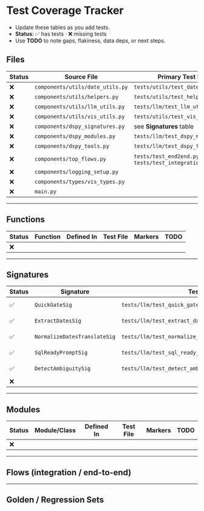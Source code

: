 # Test Coverage Tracker

- Update these tables as you add tests.
- **Status**: ✅ has tests · ❌ missing tests
- Use **TODO** to note gaps, flakiness, data deps, or next steps.

## Files

| Status | Source File                      | Primary Test File(s)                                 | Markers             | TODO                                  |
| ------ | -------------------------------- | ---------------------------------------------------- | ------------------- | ------------------------------------- |
| ❌    | `components/utils/date_utils.py` | `tests/utils/test_date_utils.py`                     |                     |                                       |
| ❌    | `components/utils/helpers.py`    | `tests/utils/test_helpers.py`                        |                     |                                       |
| ❌    | `components/utils/llm_utils.py`  | `tests/llm/test_llm_utils_llm.py`                    |                     |                                       |
| ❌    | `components/utils/vis_utils.py`  | `tests/utils/test_vis_utils.py`                      |                     |                                       |
| ❌    | `components/dspy_signatures.py`  | see **Signatures** table                             |                     |                                       |
| ❌    | `components/dspy_modules.py`     | `tests/llm/test_dspy_modules_llm.py`                 |                     |                                       |
| ❌    | `components/dspy_tools.py`       | `tests/llm/test_dspy_tools_llm.py`                   |                     |                                       |
| ❌    | `components/top_flows.py`        | `tests/test_end2end.py`, `tests/test_integration.py` |                     |                                       |
| ❌    | `components/logging_setup.py`    |                                                      |                     |                                       |
| ❌    | `components/types/vis_types.py`  |                                                      |                     |                                       |
| ❌    | `main.py`                        |                                                      |                     |                                       |

---

## Functions

| Status | Function                      | Defined In                       | Test File                         | Markers | TODO                         |
| ------ | ----------------------------- | -------------------------------- | --------------------------------- | ------- | ---------------------------- |
| ❌     |                               |                                  |                                   |         |                              |


---

## Signatures

| Status | Signature                    | Test File                                             | Markers            | TODO                           |
| ------ | ---------------------------- | ----------------------------------------------------- | ------------------ | ------------------------------ |
| ✅      | `QuickGateSig`               | `tests/llm/test_quick_gate_sig_llm.py`                | `llm`, `signature` |                               |
| ✅      | `ExtractDatesSig`            | `tests/llm/test_extract_dates_sig_llm.py`             | `llm`, `signature` |                               |
| ✅      | `NormalizeDatesTranslateSig` | `tests/llm/test_normalize_dates_translate_sig_llm.py` | `llm`, `signature` |                               |
| ✅      | `SqlReadyPromptSig`          | `tests/llm/test_sql_ready_prompt_sig_llm.py`          | `llm`, `signature` |                               |
| ✅      | `DetectAmbiguitySig`         | `tests/llm/test_detect_ambiguity_sig_llm.py`          | `llm`, `signature` |                               |
| ❌      |                   |                                                       |                    |                               |

---

## Modules

| Status | Module/Class                 | Defined In                   | Test File                            | Markers | TODO                      |
| ------ | ---------------------------- | ---------------------------- | ------------------------------------ | ------- | ------------------------- |
| ❌     |                             |                               |                                      |         |                           |

---

## Flows (integration / end-to-end)

---

## Golden / Regression Sets
